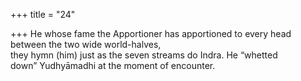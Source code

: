 +++
title = "24"

+++
He whose fame the Apportioner has apportioned to every head between  the two wide world-halves,  
they hymn (him) just as the seven streams do Indra. He “whetted  
down” Yudhyāmadhi at the moment of encounter.  